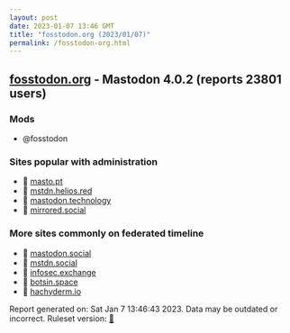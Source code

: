 ```yaml
---
layout: post
date: 2023-01-07 13:46 GMT
title: "fosstodon.org (2023/01/07)"
permalink: /fosstodon-org.html
---
```



## [fosstodon.org](https://fosstodon.org) - Mastodon 4.0.2 (reports 23801 users)

### Mods
 * @fosstodon

### Sites popular with administration

* 🐘 [masto.pt](/masto-pt.html)
* 🐘 [mstdn.helios.red](/mstdn-helios-red.html)
* 🐘 [mastodon.technology](/mastodon-technology.html)
* 🐘 [mirrored.social](/mirrored-social.html)

### More sites commonly on federated timeline

* 🐘 [mastodon.social](/mastodon-social.html)
* 🐘 [mstdn.social](/mstdn-social.html)
* 🐘 [infosec.exchange](/infosec-exchange.html)
* 🐘 [botsin.space](/botsin-space.html)
* 🐘 [hachyderm.io](/hachyderm-io.html)

Report generated on: Sat Jan  7 13:46:43 2023. Data may be outdated or incorrect.
Ruleset version: [🏀](/version-basketball)
